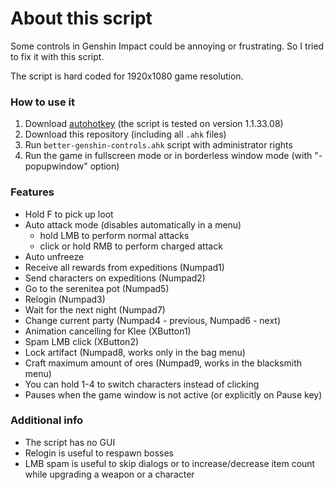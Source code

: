 # About this script
Some controls in Genshin Impact could be annoying or frustrating. So I tried to fix it with this script.

The script is hard coded for 1920x1080 game resolution.

### How to use it
1. Download [autohotkey](https://www.autohotkey.com) (the script is tested on version 1.1.33.08)
2. Download this repository (including all `.ahk` files)
3. Run `better-genshin-controls.ahk` script with administrator rights
4. Run the game in fullscreen mode or in borderless window mode (with "-popupwindow" option)

### Features
- Hold F to pick up loot
- Auto attack mode (disables automatically in a menu)
    - hold LMB to perform normal attacks
    - click or hold RMB to perform charged attack
- Auto unfreeze
- Receive all rewards from expeditions (Numpad1)
- Send characters on expeditions (Numpad2)
- Go to the serenitea pot (Numpad5)
- Relogin (Numpad3)
- Wait for the next night (Numpad7)
- Change current party (Numpad4 - previous, Numpad6 - next)
- Animation cancelling for Klee (XButton1)
- Spam LMB click (XButton2) 
- Lock artifact (Numpad8, works only in the bag menu)
- Craft maximum amount of ores (Numpad9, works in the blacksmith menu)
- You can hold 1-4 to switch characters instead of clicking  
- Pauses when the game window is not active (or explicitly on Pause key)

### Additional info
- The script has no GUI
- Relogin is useful to respawn bosses
- LMB spam is useful to skip dialogs or to increase/decrease item count while upgrading a weapon or a character

